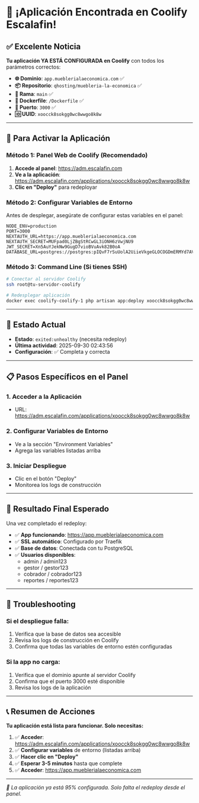 
# 🎉 ¡Aplicación Encontrada en Coolify Escalafin!

## ✅ **Excelente Noticia**

**Tu aplicación YA ESTÁ CONFIGURADA en Coolify** con todos los parámetros correctos:

- **🌐 Dominio**: `app.mueblerialaeconomica.com` ✅
- **📦 Repositorio**: `qhosting/muebleria-la-economica` ✅  
- **🌿 Rama**: `main` ✅
- **🐳 Dockerfile**: `/Dockerfile` ✅
- **📡 Puerto**: `3000` ✅
- **🆔 UUID**: `xoocck8sokgg0wc8wwgo8k8w`

---

## 🚀 **Para Activar la Aplicación**

### **Método 1: Panel Web de Coolify (Recomendado)**

1. **Accede al panel**: https://adm.escalafin.com
2. **Ve a la aplicación**: https://adm.escalafin.com/applications/xoocck8sokgg0wc8wwgo8k8w
3. **Clic en "Deploy"** para redeployar

### **Método 2: Configurar Variables de Entorno**

Antes de desplegar, asegúrate de configurar estas variables en el panel:

```env
NODE_ENV=production
PORT=3000
NEXTAUTH_URL=https://app.mueblerialaeconomica.com
NEXTAUTH_SECRET=MUFpad0LjZBgStRCwGL3iONH6zVwjNU9
JWT_SECRET=Xn5AuYJekNw9GugD7vioBVuAvk82B0oA
DATABASE_URL=postgres://postgres:pIQvF7rSuUolA2UiieVkgeGLOCOGDmERMYd7AVO2SEPNBQU37wxoBkct1da5zXuI@gkc04ocwkck084kgcw804sc8:5432/postgres
```

### **Método 3: Command Line (Si tienes SSH)**

```bash
# Conectar al servidor Coolify
ssh root@tu-servidor-coolify

# Redesplegar aplicación
docker exec coolify-coolify-1 php artisan app:deploy xoocck8sokgg0wc8wwgo8k8w
```

---

## 🎯 **Estado Actual**

- **Estado**: `exited:unhealthy` (necesita redeploy)
- **Última actividad**: 2025-09-30 02:43:56
- **Configuración**: ✅ Completa y correcta

---

## 📋 **Pasos Específicos en el Panel**

### **1. Acceder a la Aplicación**
- URL: https://adm.escalafin.com/applications/xoocck8sokgg0wc8wwgo8k8w

### **2. Configurar Variables de Entorno**
- Ve a la sección "Environment Variables"
- Agrega las variables listadas arriba

### **3. Iniciar Despliegue**
- Clic en el botón "Deploy"
- Monitorea los logs de construcción

---

## 🎉 **Resultado Final Esperado**

Una vez completado el redeploy:

- ✅ **App funcionando**: https://app.mueblerialaeconomica.com
- ✅ **SSL automático**: Configurado por Traefik
- ✅ **Base de datos**: Conectada con tu PostgreSQL
- ✅ **Usuarios disponibles**:
  - admin / admin123
  - gestor / gestor123  
  - cobrador / cobrador123
  - reportes / reportes123

---

## 🔧 **Troubleshooting**

### **Si el despliegue falla:**
1. Verifica que la base de datos sea accesible
2. Revisa los logs de construcción en Coolify
3. Confirma que todas las variables de entorno estén configuradas

### **Si la app no carga:**
1. Verifica que el dominio apunte al servidor Coolify
2. Confirma que el puerto 3000 esté disponible
3. Revisa los logs de la aplicación

---

## 📞 **Resumen de Acciones**

**Tu aplicación está lista para funcionar. Solo necesitas:**

1. ✅ **Acceder**: https://adm.escalafin.com/applications/xoocck8sokgg0wc8wwgo8k8w
2. ✅ **Configurar variables** de entorno (listadas arriba)
3. ✅ **Hacer clic en "Deploy"**
4. ✅ **Esperar 3-5 minutos** hasta que complete
5. ✅ **Acceder**: https://app.mueblerialaeconomica.com

---

*🎯 La aplicación ya está 95% configurada. Solo falta el redeploy desde el panel.*
